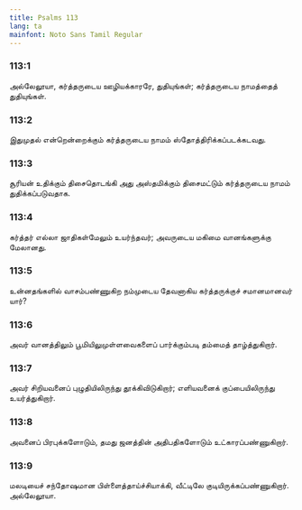 ```yaml
---
title: Psalms 113
lang: ta
mainfont: Noto Sans Tamil Regular
---
```


###  113:1

அல்லேலூயா, கர்த்தருடைய ஊழியக்காரரே, துதியுங்கள்; கர்த்தருடைய நாமத்தைத் துதியுங்கள்.

###  113:2

இதுமுதல் என்றென்றைக்கும் கர்த்தருடைய நாமம் ஸ்தோத்திரிக்கப்படக்கடவது.

###  113:3

சூரியன் உதிக்கும் திசைதொடங்கி அது அஸ்தமிக்கும் திசைமட்டும் கர்த்தருடைய நாமம் துதிக்கப்படுவதாக.

###  113:4

கர்த்தர் எல்லா ஜாதிகள்மேலும் உயர்ந்தவர்; அவருடைய மகிமை வானங்களுக்கு மேலானது.

###  113:5

உன்னதங்களில் வாசம்பண்ணுகிற நம்முடைய தேவனாகிய கர்த்தருக்குச் சமானமானவர் யார்?

###  113:6

அவர் வானத்திலும் பூமியிலுமுள்ளவைகளைப் பார்க்கும்படி தம்மைத் தாழ்த்துகிறார்.

###  113:7

அவர் சிறியவனைப் புழுதியிலிருந்து தூக்கிவிடுகிறார்; எளியவனைக் குப்பையிலிருந்து உயர்த்துகிறார்.

###  113:8

அவனைப் பிரபுக்களோடும், தமது ஜனத்தின் அதிபதிகளோடும் உட்காரப்பண்ணுகிறார்.

###  113:9

மலடியைச் சந்தோஷமான பிள்ளைத்தாய்ச்சியாக்கி, வீட்டிலே குடியிருக்கப்பண்ணுகிறார். அல்லேலூயா.

